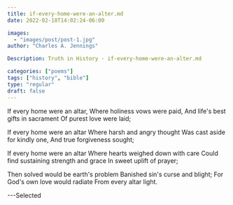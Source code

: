 ```yaml
---
title: if-every-home-were-an-alter.md
date: 2022-02-18T14:02:24-06:00

images:
  - "images/post/post-1.jpg"
author: "Charles A. Jennings"

Description: Truth in History - if-every-home-were-an-alter.md

categories: ["poems"]
tags: ["history", "bible"]
type: "regular"
draft: false
---
```


If every home were an altar,
Where holiness vows were paid,
And life's best gifts in sacrament
Of purest love were laid;

If every home were an altar
Where harsh and angry thought
Was cast aside for kindly one,
And true forgiveness sought;

If every home were an altar
Where hearts weighed down with care
Could find sustaining strength and grace
In sweet uplift of prayer;

Then solved would be earth's problem
Banished sin's curse and blight;
For God's own love would radiate
From every altar light.

---Selected